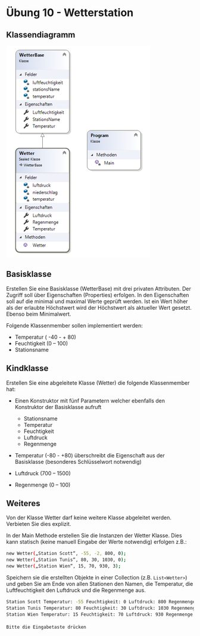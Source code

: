 # Übung 10 - Wetterstation

## Klassendiagramm

![Klassendiagramm](Klassendiagramm.png)

## Basisklasse

Erstellen Sie eine Basisklasse (WetterBase) mit drei privaten Attributen.  Der Zugriff soll über Eigenschaften (Properties) erfolgen. In den Eigenschaften soll auf die minimal und maximal Werte geprüft werden. Ist ein Wert höher als der erlaubte Höchstwert wird der Höchstwert als aktueller Wert gesetzt. Ebenso beim Minimalwert.

Folgende Klassenmember sollen implementiert werden:

* Temperatur ( -40 - + 80)
* Feuchtigkeit (0 – 100)
* Stationsname

## Kindklasse

Erstellen Sie eine abgeleitete Klasse (Wetter) die folgende Klassenmember hat:

* Einen Konstruktor mit fünf Parametern welcher ebenfalls den Konstruktor der Basisklasse aufruft

    * Stationsname
    * Temperatur
    * Feuchtigkeit
    * Luftdruck
    * Regenmenge

* Temperatur (-80 - +80) überschreibt die Eigenschaft aus der Basisklasse (besonderes Schlüsselwort notwendig)
* Luftdruck (700 – 1500)
* Regenmenge (0 – 100)

## Weiteres

Von der Klasse Wetter darf keine weitere Klasse abgeleitet werden. Verbieten Sie dies explizit.

In der Main Methode erstellen Sie die Instanzen der Wetter Klasse. Dies kann statisch (keine manuell Eingabe der Werte notwendig) erfolgen z.B.:

```bash
new Wetter(„Station Scott“, -55, -2, 800, 0);
new Wetter(„Station Tunis“, 80, 30, 1030, 0);
new Wetter(„Station Wien“, 15, 70, 930, 3);
```

Speichern sie die erstellten Objekte in einer Collection (z.B. `List<Wetter>`) und geben Sie am Ende von allen Stationen den Namen, die Temperatur, die Luftfeuchtigkeit den Luftdruck und die Regenmenge aus.

```bash
Station Scott Temperatur: -55 Feuchtigkeit: 0 Luftdruck: 800 Regenmenge: 0
Station Tunis Temperatur: 80 Feuchtigkeit: 30 Luftdruck: 1030 Regenmenge: 0
Station Wien Temperatur: 15 Feuchtigkeit: 70 Luftdruck: 930 Regenmenge: 3

Bitte die Eingabetaste drücken
```
